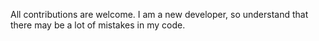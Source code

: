 <p>
All contributions are welcome. I am a new developer, so understand that there may be a lot of mistakes in my code.
</p>
